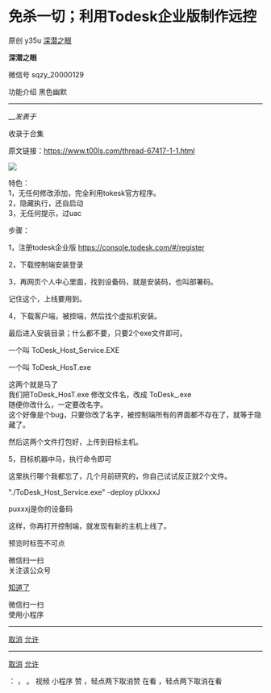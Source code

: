 #  免杀一切；利用Todesk企业版制作远控

原创 y35u  [ 深潜之眼 ](javascript:void\(0\);)

**深潜之眼** ![]()

微信号 sqzy_20000129

功能介绍 黑色幽默

____

___发表于_

收录于合集

原文链接：https://www.t00ls.com/thread-67417-1-1.html

![](https://raw.githubusercontent.com/tuchuang9/tc1/refs/heads/main/public/20221108084335.png)

特色：  
1，无任何修改添加，完全利用tokesk官方程序。  
2，隐藏执行，还自启动  
3，无任何提示，过uac

步骤：

1，注册todesk企业版 https://console.todesk.com/#/register

2，下载控制端安装登录  
  
3，再网页个人中心里面，找到设备码，就是安装码，也叫部署码。  
  
记住这个，上线要用到。  
  
4，下载客户端，被控端，然后找个虚拟机安装。  

最后进入安装目录；什么都不要，只要2个exe文件即可。

一个叫 ToDesk_Host_Service.EXE

一个叫 ToDesk_HosT.exe

这两个就是马了  
我们把ToDesk_HosT.exe 修改文件名，改成  ToDesk_.exe  
随便你改什么，一定要改名字。  
这个好像是个bug，只要你改了名字，被控制端所有的界面都不存在了，就等于隐藏了。  
  
然后这两个文件打包好，上传到目标主机。  
  
5，目标机器中马，执行命令即可  
  
这里执行哪个我都忘了，几个月前研究的，你自己试试反正就2个文件。  
  
"./ToDesk_Host_Service.exe" -deploy pUxxxJ

  

puxxxj是你的设备码

这样，你再打开控制端，就发现有新的主机上线了。

预览时标签不可点

微信扫一扫  
关注该公众号

[知道了](javascript:;)

微信扫一扫  
使用小程序

****

[取消](javascript:void\(0\);) [允许](javascript:void\(0\);)

****

[取消](javascript:void\(0\);) [允许](javascript:void\(0\);)

： ， 。   视频 小程序 赞 ，轻点两下取消赞 在看 ，轻点两下取消在看

